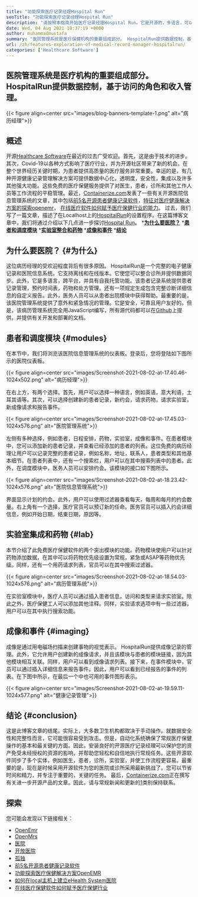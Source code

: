 ```yaml
---
title: "功能探索医疗记录经理Hospital Run" 
seoTitle: "功能探索医疗记录经理Hospital Run" 
description: "请按照本指南开始医疗记录经理Hospital Run。它是开源的，多语言，可以自动化许多重要的过程。" 
date: Wed, 04 Aug 2021 18:37:19 +0000
author: muhammadmustafa
summary: "医院管理系统是医疗保健机构的重要组成部分。 HospitalRun提供数据控制，基于访问的角色和收入管理。" 
url: /zh/features-exploration-of-medical-record-manager-hospitalrun/
categories: ['Healthcare Software']
---
```


## 医院管理系统是医疗机构的重要组成部分。 HospitalRun提供数据控制，基于访问的角色和收入管理。

{{< figure align=center src="images/blog-banners-template-1.png" alt="病历经理">}}


## 概述
开源[Healthcare Software][1]在最近的过去广受欢迎。首先，这是由于技术的进步。其次，Covid-19以各种方式影响了医疗行业，并为开源社区带来了新的机会。在整个世界经历关键时期，为患者提供高质量的医疗服务非常重要。幸运的是，有几种开源健康记录管理解决方案可提供数据中心化，透明度，安全性，集成以及许多其他强大功能。这些免费的医疗保健服务提供了对医生，患者，诊所和其他工作人员等工作流程的平稳管理。最近，[Containerize.com][2]发表了一些有关开源医院信息管理系统的文章，其中包括[前5名开源患者健康记录软件][3]，[特征对医疗健康解决方案的探索openemr][4]， [在线医疗软件如何赋予医疗保健行业的能力][5]。
过去，我们写了一篇文章，描述了在Localhost上的[HospitalRun][6]的设置程序。在这篇博客文章中，我们将通过介绍以下几点进一步探讨[Hospital Run][6]。
  ***[为什么要医院？][7]** 
  ***[患者和调度模块][8]** 
  ***[实验室整合和药物][9]** 
  ***[成像和事件][10]** 
  ***[结论][11]** 

## 为什么要医院？   {#为什么}
这位病历经理的受欢迎程度背后有很多原因。 HospitalRun是一个完整的电子健康记录和医院信息系统。它支持离线和在线版本。它使您可以整合诊所并提供数据同步。此外，它是多语言，跨平台，并具有自我托管功能。该患者记录系统提供患者记录管理，预约时间表，药物和处方管理。还有一项规定生成包含完整诊断详细信息的自定义报告。此外，医务人员可以从患者出院模块中获得帮助。最重要的是，该医院管理系统提供了意外和紧急情况的管理。它是安全，可靠且用户友好的。但是，该病历管理系统完全用JavaScript编写，所有源代码都可以在[Github][12]上提供，并提供有关开发和部署的文档。

## 患者和调度模块 {#modules}
在本节中，我们将浏览该医院信息管理系统的仪表板。登录后，您将登陆如下图所示的医院仪表板。

{{< figure align=center src="images/Screenshot-2021-08-02-at-17.40.46-1024x502.png" alt="病历经理">}}

在右上方，有两个选择。首先，用户可以选择一种语言，例如英语，意大利语，土耳其语等。其次，可以选择创建新的患者记录，新约会，请求药物，请求实验室，新成像请求和报告事件。

{{< figure align=center src="images/Screenshot-2021-08-02-at-17.45.03-1024x576.png" alt="医院管理系统">}}

左侧有多种选择，例如患者，日程安排，药物，实验室，成像和事件。在患者模块中，您可以添加新的患者记录，并查看已经添加的患者的列表。这位免费的病历经理让用户可以记录完整的患者记录，例如名称，地址，联系人，患者类型和其他基本细节。在患者列表中，还有一个搜索栏，用户可以在其中搜索列表中的患者。此外，在调度模块中，医务人员可以安排约会。该模块的接口如下图所示。

{{< figure align=center src="images/Screenshot-2021-08-02-at-18.23.42-1024x576.png" alt="医院信息管理系统">}}

界面显示计划的约会。此外，用户可以使用过滤器查看每天，每周和每月的约会数量。右上角有一个选择，医疗官员可以预订新的任命。医务官员可以插入约会详细信息，例如开始日期，结束日期，原因等。

## 实验室集成和药物 {#lab}
本节介绍了此免费医疗保健软件的两个突出模块的功能。药物模块使用户可以针对药物添加数据，在其中可以将药物优先级设置为常规，紧急或ASAP等药物优先级。同样，还有一个用药请求列表，官员可以在其中搜索过滤器。

{{< figure align=center src="images/Screenshot-2021-08-02-at-18.54.03-1024x576.png" alt="病历管理系统">}}

在实验室模块中，医疗人员可以通过插入患者信息，访问和类型来请求实验室。除此之外，医疗保健工人可以添加其他注释。同样，实验请求选项中有一些过滤器，用户可以在其中执行搜索功能。

## 成像和事件 {#imaging}
成像是通过用电磁场扫描来创建事物的视觉表示。 HospitalRun提供成像记录的管理。此外，它允许用户创建新的成像请求，并且该模块与患者的模块链接，因为其他模块相互关联。同样，用户可以看到成像请求列表。接下来，在事件模块中，官员可以通过插入详细信息来报告事件。因此，用户可以看到已经报告的事件的列表。在下图中所示，在最后一个中也可用的事件图形表示。

{{< figure align=center src="images/Screenshot-2021-08-02-at-19.59.11-1024x577.png" alt="健康记录管理">}}


## 结论 {#conclusion}
这是此博客文章的结尾。实际上，大多数卫生机构都取决于手动操作。就数据安全性和完整性而言，它可能很容易受到攻击。但是，自动化系统确保了常规医疗保健操作的基本和最关键的方面。因此，安装良好的开源医疗记录经理可以保护您的资产免受未经授权的资源的影响，并帮助您轻松和自信地执行常规任务。这些开源软件同步了多个实体，例如医生，患者，诊所，实验室，并使工作流程更容易。最重要的是，现在是时候采用开源软件为您的医院或诊所采用最新挑战了。您可以节省时间和精力，并专注于重要的，关键的任务。
最后，[Containerize.com][2]正在撰写有关进一步开源产品的文章。因此，请与常规新闻和更新的[1]类别保持联系。

## 探索
您可能会发现以下链接相关：
  * [OpenEmr][13]
  * [OpenMrs][14]
  * [医院][15]
  * [开放医院][16]
  * [孤独][17]
  * [前5名开源患者健康记录软件][3]
  * [功能探索医疗保健解决方案OpenEMR][4]
  * [如何在local主机上建立eHealth System医院][18]
  * [在线医疗保健软件如何赋予医疗保健行业][5]

  
[1]: https://products.containerize.com/healthcare-technologies/
[2]: https://www.containerize.com/
[3]: https://blog.containerize.com/2021/03/05/top-5-open-source-patient-record-management-software/
[4]: https://blog.containerize.com/healthcare-software/open-source-medical-software-openemr-features/
[5]: https://blog.containerize.com/2021/02/12/how-online-healthcare-software-empowers-healthcare-industry/
[6]: https://products.containerize.com/healthcare-technologies/hospitalrun/
[7]: #why
[8]: #modules
[9]: #lab
[10]: #imaging
[11]: #Conclusion
[12]: https://github.com/HospitalRun/hospitalrun
[13]: https://products.containerize.com/health-care-technologies/openemr
[14]: https://products.containerize.com/health-care-technologies/openmrs
[15]: https://products.containerize.com/healthcare-technologies/hospitalrun
[16]: https://products.containerize.com/healthcare-technologies/open-hospital
[17]: https://products.containerize.com/healthcare-technologies/solismed
[18]: https://blog.containerize.com/healthcare-software/how-to-install-hospitalrun-hospital-management-system/
